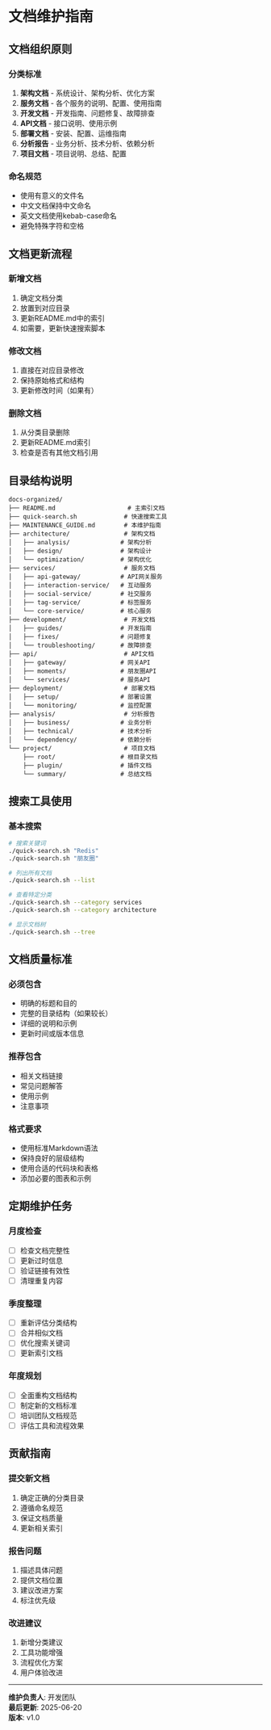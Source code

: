 # 文档维护指南

## 文档组织原则

### 分类标准
1. **架构文档** - 系统设计、架构分析、优化方案
2. **服务文档** - 各个服务的说明、配置、使用指南
3. **开发文档** - 开发指南、问题修复、故障排查
4. **API文档** - 接口说明、使用示例
5. **部署文档** - 安装、配置、运维指南
6. **分析报告** - 业务分析、技术分析、依赖分析
7. **项目文档** - 项目说明、总结、配置

### 命名规范
- 使用有意义的文件名
- 中文文档保持中文命名
- 英文文档使用kebab-case命名
- 避免特殊字符和空格

## 文档更新流程

### 新增文档
1. 确定文档分类
2. 放置到对应目录
3. 更新README.md中的索引
4. 如需要，更新快速搜索脚本

### 修改文档
1. 直接在对应目录修改
2. 保持原始格式和结构
3. 更新修改时间（如果有）

### 删除文档
1. 从分类目录删除
2. 更新README.md索引
3. 检查是否有其他文档引用

## 目录结构说明

```
docs-organized/
├── README.md                    # 主索引文档
├── quick-search.sh             # 快速搜索工具
├── MAINTENANCE_GUIDE.md        # 本维护指南
├── architecture/               # 架构文档
│   ├── analysis/              # 架构分析
│   ├── design/                # 架构设计
│   └── optimization/          # 架构优化
├── services/                   # 服务文档
│   ├── api-gateway/           # API网关服务
│   ├── interaction-service/   # 互动服务
│   ├── social-service/        # 社交服务
│   ├── tag-service/           # 标签服务
│   └── core-service/          # 核心服务
├── development/                # 开发文档
│   ├── guides/                # 开发指南
│   ├── fixes/                 # 问题修复
│   └── troubleshooting/       # 故障排查
├── api/                        # API文档
│   ├── gateway/               # 网关API
│   ├── moments/               # 朋友圈API
│   └── services/              # 服务API
├── deployment/                 # 部署文档
│   ├── setup/                 # 部署设置
│   └── monitoring/            # 监控配置
├── analysis/                   # 分析报告
│   ├── business/              # 业务分析
│   ├── technical/             # 技术分析
│   └── dependency/            # 依赖分析
└── project/                    # 项目文档
    ├── root/                  # 根目录文档
    ├── plugin/                # 插件文档
    └── summary/               # 总结文档
```

## 搜索工具使用

### 基本搜索
```bash
# 搜索关键词
./quick-search.sh "Redis"
./quick-search.sh "朋友圈"

# 列出所有文档
./quick-search.sh --list

# 查看特定分类
./quick-search.sh --category services
./quick-search.sh --category architecture

# 显示文档树
./quick-search.sh --tree
```

## 文档质量标准

### 必须包含
- 明确的标题和目的
- 完整的目录结构（如果较长）
- 详细的说明和示例
- 更新时间或版本信息

### 推荐包含
- 相关文档链接
- 常见问题解答
- 使用示例
- 注意事项

### 格式要求
- 使用标准Markdown语法
- 保持良好的层级结构
- 使用合适的代码块和表格
- 添加必要的图表和示例

## 定期维护任务

### 月度检查
- [ ] 检查文档完整性
- [ ] 更新过时信息
- [ ] 验证链接有效性
- [ ] 清理重复内容

### 季度整理
- [ ] 重新评估分类结构
- [ ] 合并相似文档
- [ ] 优化搜索关键词
- [ ] 更新索引文档

### 年度规划
- [ ] 全面重构文档结构
- [ ] 制定新的文档标准
- [ ] 培训团队文档规范
- [ ] 评估工具和流程效果

## 贡献指南

### 提交新文档
1. 确定正确的分类目录
2. 遵循命名规范
3. 保证文档质量
4. 更新相关索引

### 报告问题
1. 描述具体问题
2. 提供文档位置
3. 建议改进方案
4. 标注优先级

### 改进建议
1. 新增分类建议
2. 工具功能增强
3. 流程优化方案
4. 用户体验改进

---

**维护负责人**: 开发团队  
**最后更新**: 2025-06-20  
**版本**: v1.0
